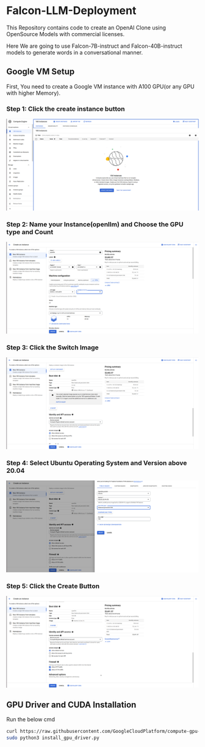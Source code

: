 # Falcon-LLM-Deployment

This Repository contains code to create an OpenAI Clone using OpenSource Models with commercial licenses.

Here We are going to use Falcon-7B-instruct and Falcon-40B-instruct models to generate words in a conversational manner.

## Google VM Setup

First, You need to create a Google VM instance with A100 GPU(or any GPU with higher Memory).
### Step 1: Click the create instance button
<p align="center"><img alt="GCP Instruction" src="imgs/Screenshot from 2023-06-21 23-11-25.png"/></p>

### Step 2: Name your Instance(openllm) and Choose the GPU type and Count
<p align="center"><img alt="GCP Instruction" src="imgs/Screenshot from 2023-06-21 23-12-07.png"/></p>

### Step 3: Click the Switch Image
<p align="center"><img alt="GCP Instruction" src="imgs/Screenshot from 2023-06-21 23-12-34.png"/></p>

### Step 4: Select Ubuntu Operating System and Version above 20.04
<p align="center"><img alt="GCP Instruction" src="imgs/Screenshot from 2023-06-21 23-13-22.png"/></p>

### Step 5: Click the Create Button
<p align="center"><img alt="GCP Instruction" src="imgs/Screenshot from 2023-06-21 23-26-41.png"/></p>

## GPU Driver and CUDA Installation

Run the below cmd
```bash
curl https://raw.githubusercontent.com/GoogleCloudPlatform/compute-gpu-installation/main/linux/install_gpu_driver.py --output install_gpu_driver.py
sudo python3 install_gpu_driver.py
```
